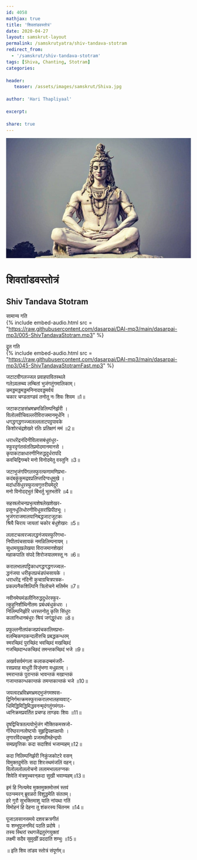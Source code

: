 ```yaml
---    
id: 4058    
mathjax: true    
title: 'शिवतांडवस्तोत्रं'    
date: 2020-04-27    
layout: samskrut-layout 
permalink: /samskrutyatra/shiv-tandava-stotram
redirect_from: 
  - '/samskrut/shiv-tandava-stotram'
tags: [Shiva, Chanting, Stotram]    
categories:    
    
header:    
   teaser: /assets/images/samskrut/Shiva.jpg    
    
author: 'Hari Thapliyaal'    
    
excerpt:    
    
share: true    
---    
```

    
![](/assets/images/samskrut/Shiva.jpg)    
    
# शिवतांडवस्तोत्रं     
## Shiv Tandava Stotram    
    
सामान्य गति    
{% include embed-audio.html src = "https://raw.githubusercontent.com/dasarpai/DAI-mp3/main/dasarpai-mp3/005-ShivTandavaStotram.mp3" %}     
    
द्रुत गति    
{% include embed-audio.html src = "https://raw.githubusercontent.com/dasarpai/DAI-mp3/main/dasarpai-mp3/045-ShivTandavaStotramFast.mp3" %}     
    
जटाटवीगलज्जल प्रवाहपावितस्थले    
गलेऽवलम्ब्य लम्बितां भुजंगतुंगमालिकाम्‌।    
डमड्डमड्डमड्डमनिनादवड्डमर्वयं    
चकार चण्डताण्डवं तनोतु नः शिवः शिवम ॥1॥    
    
जटाकटाहसंभ्रमभ्रमन्निलिम्पनिर्झरी ।    
विलोलवीचिवल्लरीविराजमानमूर्धनि ।    
धगद्धगद्धगज्ज्वलल्ललाटपट्टपावके    
किशोरचंद्रशेखरे रतिः प्रतिक्षणं ममं ॥2॥    
    
धराधरेंद्रनंदिनीविलासबंधुवंधुर-    
स्फुरदृगंतसंततिप्रमोदमानमानसे ।    
कृपाकटाक्षधारणीनिरुद्धदुर्धरापदि    
कवचिद्विगम्बरे मनो विनोदमेतु वस्तुनि ॥3॥    
    
जटाभुजंगपिंगलस्फुरत्फणामणिप्रभा-    
कदंबकुंकुमद्रवप्रलिप्तदिग्वधूमुखे ।    
मदांधसिंधुरस्फुरत्वगुत्तरीयमेदुरे    
मनो विनोदद्भुतं बिंभर्तु भूतभर्तरि ॥4॥    
    
सहस्रलोचनप्रभृत्यशेषलेखशेखर-    
प्रसूनधूलिधोरणीविधूसरांघ्रिपीठभूः ।    
भुजंगराजमालयानिबद्धजाटजूटकः    
श्रियै चिराय जायतां चकोर बंधुशेखरः ॥5॥    
    
ललाटचत्वरज्वलद्धनंजयस्फुरिगभा-    
निपीतपंचसायकं नमन्निलिम्पनायम्‌ ।    
सुधामयुखलेखया विराजमानशेखरं    
महाकपालि संपदे शिरोजयालमस्तू नः ॥6॥    
    
करालभालपट्टिकाधगद्धगद्धगज्ज्वल-    
द्धनंजया धरीकृतप्रचंडपंचसायके ।    
धराधरेंद्र नंदिनी कुचाग्रचित्रपत्रक-    
प्रकल्पनैकशिल्पिनि त्रिलोचने मतिर्मम ॥7॥    
    
नवीनमेघमंडलीनिरुद्धदुर्धरस्फुर-    
त्कुहुनिशीथिनीतमः प्रबंधबंधुकंधरः ।    
निलिम्पनिर्झरि धरस्तनोतु कृत्ति सिंधुरः    
कलानिधानबंधुरः श्रियं जगंद्धुरंधरः ॥8॥    
    
प्रफुल्लनीलपंकजप्रपंचकालिमप्रभा-    
वलम्बिकण्ठकन्दलीरुचि प्रबद्धकन्धरम्‌    
स्मरच्छिदं पुरच्छिंद भवच्छिदं मखच्छिदं    
गजच्छिदान्धकच्छिदं तमन्तकच्छिदं भजे ॥9॥    
    
अखर्वसर्वमंगला कलाकदम्बमंजरी-    
रसप्रवाह माधुरी विजृंभणा मधुव्रतम्‌ ।    
स्मरान्तकं पुरान्तकं भावन्तकं मखान्तकं    
गजान्तकान्धकान्तकं तमन्तकान्तकं भजे ॥10॥    
    
जयत्वदभ्रविभ्रमभ्रमद्भुजंगमश्वस-    
द्विनिर्गमत्क्रमस्फुरत्करालभालहव्यवाट्-    
धिमिद्धिमिद्धिमिद्धवनन्मृदंगतुंगमंगल-    
ध्वनिक्रमप्रवर्तित प्रचण्ड ताण्डवः शिवः ॥11॥    
    
दृषद्विचित्रतल्पयोर्भुजंग मौक्तिकमस्रजो-    
र्गरिष्ठरत्नलोष्टयोः सुहृद्विपक्षपक्षयोः ।    
तृणारविंदचक्षुषोः प्रजामहीमहेन्द्रयोः    
समप्रवृत्तिकः कदा सदाशिवं भजाम्यहम्॥12॥    
    
कदा निलिम्पनिर्झरी निकुंजकोटरे वसन्‌    
विमुक्तदुर्मतिः सदा शिरःस्थमंजलिं वहन्‌।    
विलोललोललोचनो ललामभाललग्नकः    
शिवेति मंत्रमुच्चरन्‌कदा सुखी भवाम्यहम्‌॥13॥    
    
इमं हि नित्यमेव मुक्तमुक्तमोत्तमं स्तवं    
पठन्स्मरन्‌ ब्रुवन्नरो विशुद्धमेति संततम्‌।    
हरे गुरौ सुभक्तिमाशु याति नांयथा गतिं    
विमोहनं हि देहना तु शंकरस्य चिंतनम ॥14॥    
    
पूजाऽवसानसमये दशवक्रत्रगीतं    
यः शम्भूपूजनमिदं पठति प्रदोषे ।    
तस्य स्थिरां रथगजेंद्रतुरंगयुक्तां    
लक्ष्मी सदैव सुमुखीं प्रददाति शम्भुः ॥15॥    
    
॥ इति शिव तांडव स्तोत्रं संपूर्णम्‌॥     
    
